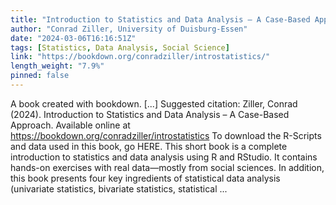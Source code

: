 ```yaml
---
title: "Introduction to Statistics and Data Analysis – A Case-Based Approach"
author: "Conrad Ziller, University of Duisburg-Essen"
date: "2024-03-06T16:16:51Z"
tags: [Statistics, Data Analysis, Social Science]
link: "https://bookdown.org/conradziller/introstatistics/"
length_weight: "7.9%"
pinned: false
---
```


A book created with bookdown. [...] Suggested citation: Ziller, Conrad (2024). Introduction to Statistics and Data Analysis – A Case-Based Approach. Available online at https://bookdown.org/conradziller/introstatistics To download the R-Scripts and data used in this book, go HERE. This short book is a complete introduction to statistics and data analysis using R and RStudio. It contains hands-on exercises with real data—mostly from social sciences. In addition, this book presents four key ingredients of statistical data analysis (univariate statistics, bivariate statistics, statistical ...
